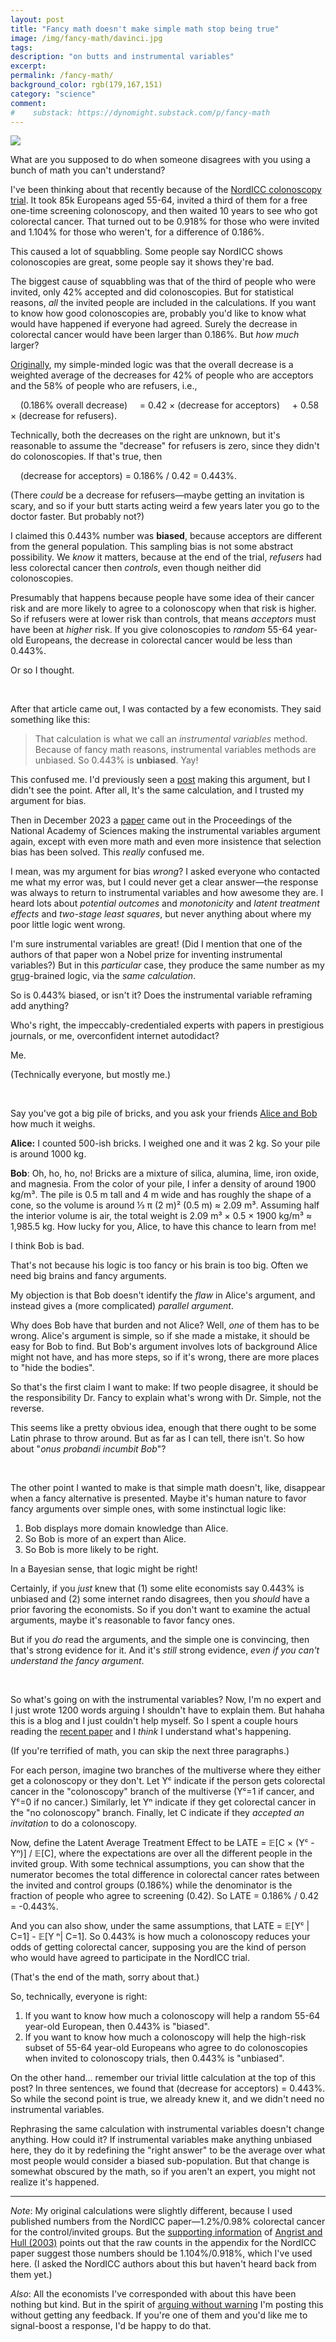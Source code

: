 ```yaml
---
layout: post
title: "Fancy math doesn't make simple math stop being true"
image: /img/fancy-math/davinci.jpg
tags: 
description: "on butts and instrumental variables"
excerpt: 
permalink: /fancy-math/
background_color: rgb(179,167,151)
category: "science"
comment:
#    substack: https://dynomight.substack.com/p/fancy-math
---
```


![](/img/fancy-math/venn.svg)

What are you supposed to do when someone disagrees with you using a bunch of math you can't understand?

I've been thinking about that recently because of the [NordICC colonoscopy trial](https://doi.org/10.1056/nejmoa2208375). It took 85k Europeans aged 55-64, invited a third of them for a free one-time screening colonoscopy, and then waited 10 years to see who got colorectal cancer. That turned out to be 0.918% for those who were invited and 1.104% for those who weren't, for a difference of 0.186%.

This caused a lot of squabbling. Some people say NordICC shows colonoscopies are great, some people say it shows they're bad.

The biggest cause of squabbling was that of the third of people who were invited, only 42% accepted and did colonoscopies. But for statistical reasons, *all* the invited people are included in the calculations. If you want to know how good colonoscopies are, probably you'd like to know what would have happened if everyone had agreed. Surely the decrease in colorectal cancer would have been larger than 0.186%. But *how much* larger?

[Originally](https://asteriskmag.com/issues/04/you-re-invited-to-a-colonoscopy), my simple-minded logic was that the overall decrease is a weighted average of the decreases for 42% of people who are acceptors and the 58% of people who are refusers, i.e.,

<div class="eq" markdown="1">
&nbsp;&nbsp;&nbsp;&nbsp;(0.186% overall decrease)  
&nbsp;&nbsp;&nbsp;&nbsp;= 0.42 × (decrease for acceptors)  
&nbsp;&nbsp;&nbsp;&nbsp;+ 0.58 × (decrease for refusers).
</div>

Technically, both the decreases on the right are unknown, but it's reasonable to assume the "decrease" for refusers is zero, since they didn't do colonoscopies. If that's true, then

<div class="eq" markdown="1">
&nbsp;&nbsp;&nbsp;&nbsp;(decrease for acceptors) = 0.186% / 0.42 = 0.443%.
</div>

(There *could* be a decrease for refusers—maybe getting an invitation is scary, and so if your butt starts acting weird a few years later you go to the doctor faster. But probably not?)

I claimed this 0.443% number was **biased**, because acceptors are different from the general population. This sampling bias is not some abstract possibility. We *know* it matters, because at the end of the trial, *refusers* had less colorectal cancer then *controls*, even though neither did colonoscopies.

Presumably that happens because people have some idea of their cancer risk and are more likely to agree to a colonoscopy when that risk is higher. So if refusers were at lower risk than controls, that means *acceptors* must have been at *higher* risk. If you give colonoscopies to *random* 55-64 year-old Europeans, the decrease in colorectal cancer would be less than 0.443%.

Or so I thought.

<br>

After that article came out, I was contacted by a few economists. They said something like this:

> That calculation is what we call an *instrumental variables* method. Because of fancy math reasons, instrumental variables methods are unbiased. So 0.443% is **unbiased**. Yay!

This confused me. I'd previously seen a [post](https://www.sensible-med.com/p/using-instrumental-variable-iv-methods) making this argument, but I didn't see the point. After all, It's the same calculation, and I trusted my argument for bias.

Then in December 2023 a [paper](https://doi.org/10.1073/pnas.2311556120) came out in the Proceedings of the National Academy of Sciences making the instrumental variables argument again, except with even more math and even more insistence that selection bias has been solved. This *really* confused me.

I mean, was my argument for bias *wrong*? I asked everyone who contacted me what my error was, but I could never get a clear answer—the response was always to return to instrumental variables and how awesome they are. I heard lots about *potential outcomes* and *monotonicity* and *latent treatment effects* and *two-stage least squares*, but never anything about where my poor little logic went wrong.

I'm sure instrumental variables are great! (Did I mention that one of the authors of that paper won a Nobel prize for inventing instrumental variables?) But in this *particular* case, they produce the same number as my [grug](/grug/)-brained logic, via the *same calculation*.

So is 0.443% biased, or isn't it? Does the instrumental variable reframing add anything?

Who's right, the impeccably-credentialed experts with papers in prestigious journals, or me, overconfident internet autodidact?

Me.

(Technically everyone, but mostly me.)

<br>

Say you've got a big pile of bricks, and you ask your friends [Alice and Bob](https://en.wikipedia.org/wiki/Alice_and_Bob) how much it weighs.

**Alice:** I counted 500-ish bricks. I weighed one and it was 2 kg. So your pile is around 1000 kg.

**Bob**: Oh, ho, ho, no! Bricks are a mixture of silica, alumina, lime, iron oxide, and magnesia. From the color of your pile, I infer a density of around 1900 kg/m³. The pile is 0.5 m tall and 4 m wide and has roughly the shape of a cone, so the volume is around ⅓ π (2 m)² (0.5 m) ≈ 2.09 m³. Assuming  half the interior volume is air, the total weight is 2.09 m³ × 0.5 × 1900 kg/m³ ≈ 1,985.5 kg. How lucky for you, Alice, to have this chance to learn from me!

I think Bob is bad.

That's not because his logic is too fancy or his brain is too big. Often we need big brains and fancy arguments.

My objection is that Bob doesn't identify the *flaw* in Alice's argument, and instead gives a (more complicated) *parallel argument*.

Why does Bob have that burden and not Alice? Well, *one* of them has to be wrong. Alice's argument is simple, so if she made a mistake, it should be easy for Bob to find. But Bob's argument involves lots of background Alice might not have, and has more steps, so if it's wrong, there are more places to "hide the bodies".

So that's the first claim I want to make: If two people disagree, it should be the responsibility Dr. Fancy to explain what's wrong with Dr. Simple, not the reverse.

This seems like a pretty obvious idea, enough that there ought to be some Latin phrase to throw around. But as far as I can tell, there isn't. So how about "*onus probandi incumbit Bob*"?

<br>

The other point I wanted to make is that simple math doesn't, like, disappear when a fancy alternative is presented. Maybe it's human nature to favor fancy arguments over simple ones, with some instinctual logic like:

1. Bob displays more domain knowledge than Alice.
2. So Bob is more of an expert than Alice.
3. So Bob is more likely to be right.

In a Bayesian sense, that logic might be right!

Certainly, if you *just* knew that (1) some elite economists say 0.443% is unbiased and (2) some internet rando disagrees, then you *should* have a prior favoring the economists. So if you don't want to examine the actual arguments, maybe it's reasonable to favor fancy ones. 

But if you *do* read the arguments, and the simple one is convincing, then that's strong evidence for it. And it's *still* strong evidence, *even if you can't understand the fancy argument*.

<br>

So what's going on with the instrumental variables? Now, I'm no expert and I just wrote 1200 words arguing I shouldn't have to explain them. But hahaha this is a blog and I just couldn't help myself. So I spent a couple hours reading the [recent paper](https://doi.org/10.1073/pnas.2311556120) and I *think* I understand what's happening.

(If you're terrified of math, you can skip the next three paragraphs.)

For each person, imagine two branches of the multiverse where they either get a colonoscopy or they don't. Let Yᶜ indicate if the person gets colorectal cancer in the "colonoscopy" branch of the multiverse (Yᶜ=1 if cancer, and Yᶜ=0 if no cancer.) Similarly, let Yⁿ indicate if they get colorectal cancer in the "no colonoscopy" branch. Finally, let C indicate if they *accepted an invitation* to do a colonoscopy. 

Now, define the Latent Average Treatment Effect to be LATE = 𝔼[C × (Yᶜ - Yⁿ)] / 𝔼[C], where the expectations are over all the different people in the invited group. With some technical assumptions, you can show that the numerator becomes the total difference in colorectal cancer rates between the invited and control groups (0.186%) while the denominator is the fraction of people who agree to screening (0.42). So LATE = 0.186% / 0.42 = -0.443%.

And you can also show, under the same assumptions, that LATE = 𝔼[Yᶜ \| C=1] - 𝔼[Y ⁿ\| C=1]. So 0.443% is how much a colonoscopy reduces your odds of getting colorectal cancer, supposing you are the kind of person who would have agreed to participate in the NordICC trial.

(That's the end of the math, sorry about that.)

So, technically, everyone is right:

 1. If you want to know how much a colonoscopy will help a random 55-64 year-old European, then 0.443% is "biased".
2. If you want to know how much a colonoscopy will help the high-risk subset of 55-64 year-old Europeans who agree to do colonoscopies when invited to colonoscopy trials, then 0.443% is "unbiased".

On the other hand... remember our trivial little calculation at the top of this post? In three sentences, we found that (decrease for acceptors) = 0.443%. So while the second point is true, we already knew it, and we didn't need no instrumental variables.

Rephrasing the same calculation with instrumental variables doesn't change anything. How could it? If instrumental variables make anything unbiased here, they do it by redefining the "right answer" to be the average over what most people would consider a biased sub-population. But that change is somewhat obscured by the math, so if you aren't an expert, you might not realize it's happened.

---

*Note*: My original calculations were slightly different, because I used published numbers from the NordICC paper—1.2%/0.98% colorectal cancer for the control/invited groups. But the [supporting information](https://www.pnas.org/doi/suppl/10.1073/pnas.2311556120/suppl_file/pnas.2311556120.sapp.pdf) of [Angrist and Hull (2003)](https://doi.org/10.1073/pnas.2311556120) points out that the raw counts in the appendix for the NordICC paper suggest those numbers should be 1.104%/0.918%, which I've used here. (I asked the NordICC authors about this but haven't heard back from them yet.)

*Also*: All the economists I've corresponded with about this have been nothing but kind. But in the spirit of [arguing without warning](/arguing/) I'm posting this without getting any feedback. If you're one of them and you'd like me to signal-boost a response, I'd be happy to do that.